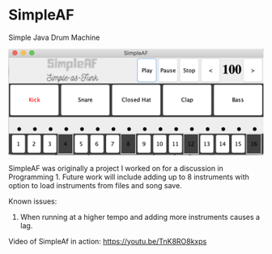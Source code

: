 # SimpleAF
Simple Java Drum Machine

![](Images/ScreenShot.png)

SimpleAF was originally a project I worked on for a discussion in Programming 1. Future work will include adding up to 8 instruments with option to load instruments from files and song save. 

Known issues:
1. When running at a higher tempo and adding more instruments causes a lag.

Video of SimpleAf in action: https://youtu.be/TnK8RO8kxps
